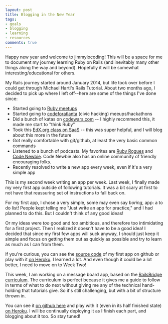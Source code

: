 ```yaml
---
layout: post
title: Blogging in the New Year
tags:
- goals
- blogging
- learning
- resources
comments: true
---
```



Happy new year and welcome to jimmylocoding! This will be a space for me to document my journey learning Ruby on Rails (and inevitably many other things along the way and beyond). Hopefully it will be somewhat interesting/educational for others.

My Rails journey started around January 2014, but life took over before I could get through Michael Hartl's Rails Tutorial. About two months ago, I decided to pick up where I left off--here are some of the things I've done since:
<ul>
  <li>Started going to <a href="http://www.meetup.com/atlantaruby/">Ruby meetups</a></li>
  <li>Started going to <a href="http://www.meetup.com/codeforatlanta/">codeforatlanta</a> (civic hacking) meeups/hackathons</li>
  <li>Did a bunch of katas on <a href="http://codewars.com/">codewars.com</a> -- I highly recommend this, it made me start to "think Ruby"</li>
  <li>Took this <a href="https://www.edx.org/course/engineering-software-service-uc-berkeleyx-cs169-1x">EdX.org class on SaaS</a> -- this was super helpful, and I will blog about this more in the future</li>
  <li>Got really comfortable with git/github, at least the very basic common commands</li>
  <li>Listened to a bunch of podcasts. My favorites are <a href="http://devchat.tv/ruby-rogues/">Ruby Rogues</a> and <a href="http://www.codenewbie.org/">Code Newbie</a>. Code Newbie also has an online community of friendly encouraging folks.</li>
  <li>Recently resolved to write a new app every week, even if it's a very simple app</li>
</ul>
This is my second week writing an app per week. Last week, I finally made my very first app outside of following tutorials. It was a bit scary at first to not have that reassuring set of instructions to fall back on.

For my first app, I chose a very simple, some may even say <em>boring</em>, app: a to do list! People kept telling me "Just write an app for practice," and I had planned to do this. But I couldn't think of any good ideas!

Or my ideas were <em>too</em> good and <em>too</em> ambitious, and therefore too intimidating for a first project. Then I realized it doesn't have to be a good idea! I decided that since my first few apps will suck anyway, I should just keep it simple and focus on getting them out as quickly as possible and try to learn as much as I can from them.

If you're curious, you can see the <a href="https://github.com/jimmylorunning/muchtodo">source code</a> of my first app on github or play with it <a href="https://intense-beyond-1562.herokuapp.com/todos">on Heroku</a>. I learned a lot. And even though it could be a lot better, I need to move on to Week Two!

This week, I am working on a message board app, based on the <a href="http://docs.railsbridge.org/intermediate-rails/">RailsBridge curriculum</a>. The curriculum is perfect because it gives me a guide to follow in terms of what to do next without giving me any of the technical hand-holding that tutorials give. So it's still challenging, but with a bit of structure thrown in.

You can see it <a href="https://github.com/jimmylorunning/say-something">on github here</a> and play with it (even in its half finished state) <a href="https://aqueous-sierra-5780.herokuapp.com/">on Heroku</a>. I will be continually deploying it as I finish each part, and blogging about it too. So stay tuned!